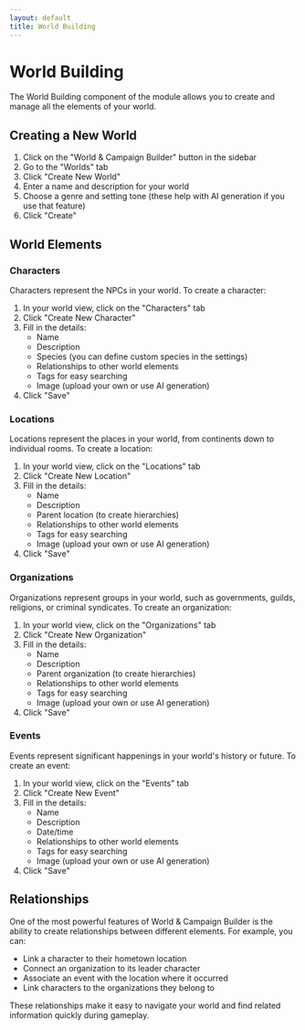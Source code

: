 ```yaml
---
layout: default
title: World Building
---
```


# World Building

The World Building component of the module allows you to create and manage all the elements of your world.

## Creating a New World

1. Click on the "World & Campaign Builder" button in the sidebar
2. Go to the "Worlds" tab
3. Click "Create New World"
4. Enter a name and description for your world
5. Choose a genre and setting tone (these help with AI generation if you use that feature)
6. Click "Create"

## World Elements

### Characters

Characters represent the NPCs in your world. To create a character:

1. In your world view, click on the "Characters" tab
2. Click "Create New Character"
3. Fill in the details:
   - Name
   - Description
   - Species (you can define custom species in the settings)
   - Relationships to other world elements
   - Tags for easy searching
   - Image (upload your own or use AI generation)
4. Click "Save"

### Locations

Locations represent the places in your world, from continents down to individual rooms. To create a location:

1. In your world view, click on the "Locations" tab
2. Click "Create New Location"
3. Fill in the details:
   - Name
   - Description
   - Parent location (to create hierarchies)
   - Relationships to other world elements
   - Tags for easy searching
   - Image (upload your own or use AI generation)
4. Click "Save"

### Organizations

Organizations represent groups in your world, such as governments, guilds, religions, or criminal syndicates. To create an organization:

1. In your world view, click on the "Organizations" tab
2. Click "Create New Organization"
3. Fill in the details:
   - Name
   - Description
   - Parent organization (to create hierarchies)
   - Relationships to other world elements
   - Tags for easy searching
   - Image (upload your own or use AI generation)
4. Click "Save"

### Events

Events represent significant happenings in your world's history or future. To create an event:

1. In your world view, click on the "Events" tab
2. Click "Create New Event"
3. Fill in the details:
   - Name
   - Description
   - Date/time
   - Relationships to other world elements
   - Tags for easy searching
   - Image (upload your own or use AI generation)
4. Click "Save"

## Relationships

One of the most powerful features of World & Campaign Builder is the ability to create relationships between different elements. For example, you can:

- Link a character to their hometown location
- Connect an organization to its leader character
- Associate an event with the location where it occurred
- Link characters to the organizations they belong to

These relationships make it easy to navigate your world and find related information quickly during gameplay.